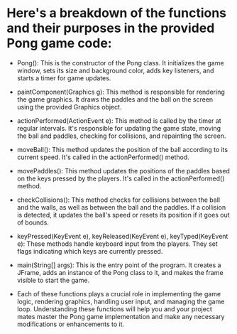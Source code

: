 # Here's a breakdown of the functions and their purposes in the provided Pong game code:

* Pong(): This is the constructor of the Pong class. It initializes the game window, sets its size and background color, adds key listeners, and starts a timer for game updates.

* paintComponent(Graphics g): This method is responsible for rendering the game graphics. It draws the paddles and the ball on the screen using the provided Graphics object.

* actionPerformed(ActionEvent e): This method is called by the timer at regular intervals. It's responsible for updating the game state, moving the ball and paddles, checking for collisions, and repainting the screen.

* moveBall(): This method updates the position of the ball according to its current speed. It's called in the actionPerformed() method.

* movePaddles(): This method updates the positions of the paddles based on the keys pressed by the players. It's called in the actionPerformed() method.

* checkCollisions(): This method checks for collisions between the ball and the walls, as well as between the ball and the paddles. If a collision is detected, it updates the ball's speed or resets its position if it goes out of bounds.

* keyPressed(KeyEvent e), keyReleased(KeyEvent e), keyTyped(KeyEvent e): These methods handle keyboard input from the players. They set flags indicating which keys are currently pressed.

* main(String[] args): This is the entry point of the program. It creates a JFrame, adds an instance of the Pong class to it, and makes the frame visible to start the game.

* Each of these functions plays a crucial role in implementing the game logic, rendering graphics, handling user input, and managing the game loop. Understanding these functions will help you and your project mates master the Pong game implementation and make any necessary modifications or enhancements to it.